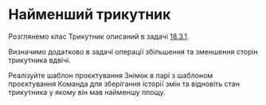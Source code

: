 # Найменший трикутник

Розглянемо клас Трикутник описаний в задачі [18.3.1](../task_3_1/ReadMe.md). 

Визначимо додатково в задачі операції збільшення та зменшення сторін трикутника вдвічі.

Реалізуйте шаблон проєктування Знімок в парі з шаблоном проєктування Команда для 
зберігання історії змін та відновіть стан трикутника у якому він мав найменшу площу. 
